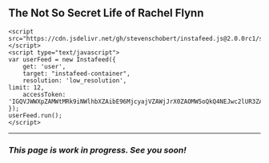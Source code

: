 ## The Not So Secret Life of Rachel Flynn


<html>
<head>
	<title>Instafeed on My Website</title>
	<style type="text/css">
		a img{ 
			width: 25%;
		}
	</style>
</head>
<body>
    	<div id="instafeed-container"></div>

	<script src="https://cdn.jsdelivr.net/gh/stevenschobert/instafeed.js@2.0.0rc1/src/instafeed.min.js"></script>
	<script type="text/javascript">
	var userFeed = new Instafeed({
		get: 'user',
		target: "instafeed-container",
    	resolution: 'low_resolution',
	limit: 12,
		accessToken: 'IGQVJWWXpZAMWtMRk9iNWlhbXZAibE96MjcyajVZAWjJrX0ZAOMW5oQkQ4NEJwc2lUR3ZAqeUd1ZAE1zd0RGVElMTUc5MlJnRTl2ZADlUWmlSNkxSZAU5ja0ctWXREQkFnTFJQUDZAFM1ktemtxM2ZAOR1dJSVdObwZDZD'
	});
	userFeed.run();
	</script>
</body>
</html>

-------

### *This page is work in progress. See you soon!*
